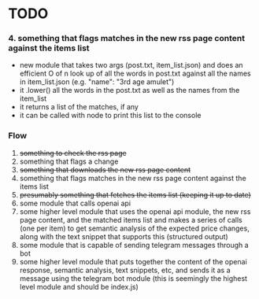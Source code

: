 # TODO

### 4. something that flags matches in the new rss page content against the items list

- new module that takes two args (post.txt, item_list.json) and does an efficient O of n look up of all the words in post.txt against all the names in item_list.json (e.g. "name": "3rd age amulet")
- it .lower() all the words in the post.txt as well as the names from the item_list
- it returns a list of the matches, if any
- it can be called with node to print this list to the console

### Flow

1. ~~something to check the rss page~~
2. something that flags a change
3. ~~something that downloads the new rss page content~~
4. something that flags matches in the new rss page content against the items list
5. ~~presumably something that fetches the items list (keeping it up to date)~~
6. some module that calls openai api
7. some higher level module that uses the openai api module, the new rss page content, and the matched items list and makes a series of calls (one per item) to get semantic analysis of the expected price changes, along with the text snippet that supports this (structured output)
8. some module that is capable of sending telegram messages through a bot
9. some higher level module that puts together the content of the openai response, semantic analysis, text snippets, etc, and sends it as a message using the telegram bot module (this is seemingly the highest level module and should be index.js)